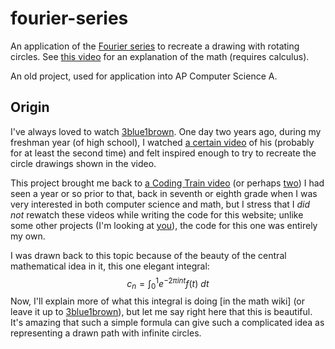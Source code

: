 # fourier-series
An application of the [Fourier series](https://en.wikipedia.org/wiki/Fourier_series) to recreate a drawing with rotating circles. See [this video](https://www.youtube.com/watch?v=r6sGWTCMz2k) for an explanation of the math (requires calculus).

An old project, used for application into AP Computer Science A.

## Origin
I've always loved to watch [3blue1brown](https://www.youtube.com/c/3blue1brown). One day two years ago, during my freshman year (of high school), I watched [a certain video](https://www.youtube.com/watch?v=r6sGWTCMz2k) of his (probably for at least the second time) and felt inspired enough to try to recreate the circle drawings shown in the video.

This project brought me back to [a Coding Train video](https://www.youtube.com/watch?v=MY4luNgGfms) (or perhaps [two](https://www.youtube.com/watch?v=Mm2eYfj0SgA)) I had seen a year or so prior to that, back in seventh or eighth grade when I was very interested in both computer science and math, but I stress that I *did not* rewatch these videos while writing the code for this website; unlike some other projects (I'm looking at [you](https://www.youtube.com/watch?v=flxOkx0yLrY)), the code for this one was entirely my own.

I was drawn back to this topic because of the beauty of the central mathematical idea in it, this one elegant integral:
$$c_n=\int _0^1 e^{-2\pi i n t} f(t) \ dt$$
Now, I'll explain more of what this integral is doing [in the math wiki] (or leave it up to [3blue1brown](https://www.youtube.com/watch?v=r6sGWTCMz2k&t=982s)), but let me say right here that this is beautiful. It's amazing that such a simple formula can give such a complicated idea as representing a drawn path with infinite circles.


